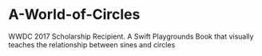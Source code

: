 # A-World-of-Circles
WWDC 2017 Scholarship Recipient. A Swift Playgrounds Book that visually teaches the relationship between sines and circles
